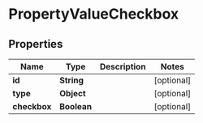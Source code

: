 

# PropertyValueCheckbox


## Properties

| Name | Type | Description | Notes |
|------------ | ------------- | ------------- | -------------|
|**id** | **String** |  |  [optional] |
|**type** | **Object** |  |  [optional] |
|**checkbox** | **Boolean** |  |  [optional] |



